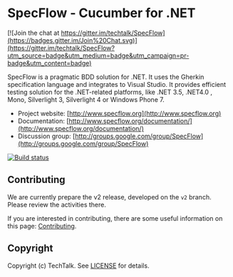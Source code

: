 # SpecFlow - Cucumber for .NET

[![Join the chat at https://gitter.im/techtalk/SpecFlow](https://badges.gitter.im/Join%20Chat.svg)](https://gitter.im/techtalk/SpecFlow?utm_source=badge&utm_medium=badge&utm_campaign=pr-badge&utm_content=badge)

SpecFlow is a pragmatic BDD solution for .NET. It uses the Gherkin specification language and integrates to Visual Studio. It provides efficient testing solution for the .NET-related platforms, like .NET 3.5, .NET4.0 , Mono, Silverlight 3, Silverlight 4 or Windows Phone 7.

- Project website: [http://www.specflow.org](http://www.specflow.org)
- Documentation: [http://www.specflow.org/documentation/](http://www.specflow.org/documentation/)
- Discussion group: [http://groups.google.com/group/SpecFlow](http://groups.google.com/group/SpecFlow)

[![Build status](https://ci.appveyor.com/api/projects/status/h9nb6vii9xj8vbtl/branch/v2?svg=true)](https://ci.appveyor.com/project/SpecFlow/specflow-kx1o3/branch/v2)

## Contributing

We are currently prepare the v2 release, developed on the `v2` branch. Please review the activities there.

If you are interested in contributing, there are some useful information on this page: [Contributing](https://github.com/techtalk/SpecFlow/wiki/Contributing).

## Copyright

Copyright (c) TechTalk. See [LICENSE](http://go.specflow.org/license) for details.

